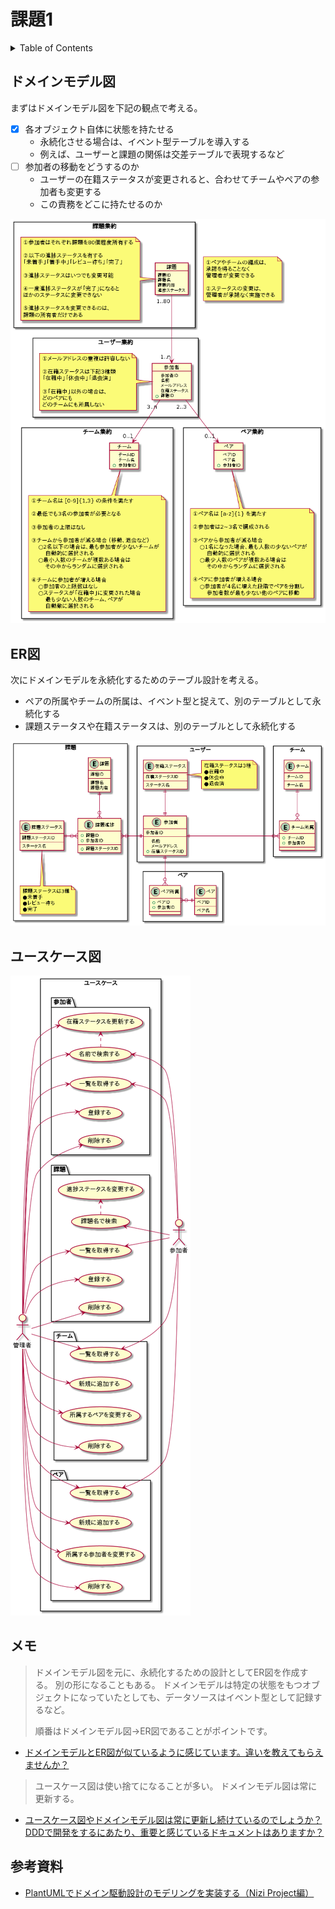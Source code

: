 # 課題1

<!-- START doctoc generated TOC please keep comment here to allow auto update -->
<!-- DON'T EDIT THIS SECTION, INSTEAD RE-RUN doctoc TO UPDATE -->
<details>
<summary>Table of Contents</summary>

- [モデル図](#%E3%83%A2%E3%83%87%E3%83%AB%E5%9B%B3)
- [参考資料](#%E5%8F%82%E8%80%83%E8%B3%87%E6%96%99)

</details>
<!-- END doctoc generated TOC please keep comment here to allow auto update -->

## ドメインモデル図

まずはドメインモデル図を下記の観点で考える。

- [x] 各オブジェクト自体に状態を持たせる
  - 永続化させる場合は、イベント型テーブルを導入する
  - 例えば、ユーザーと課題の関係は交差テーブルで表現するなど
- [ ] 参加者の移動をどうするのか
  - ユーザーの在籍ステータスが変更されると、合わせてチームやペアの参加者も変更する
  - この責務をどこに持たせるのか

![](../assets/domainModel.png)

## ER図

次にドメインモデルを永続化するためのテーブル設計を考える。

- ペアの所属やチームの所属は、イベント型と捉えて、別のテーブルとして永続化する
- 課題ステータスや在籍ステータスは、別のテーブルとして永続化する

![](../assets/ER.png)

## ユースケース図

![](../assets/UseCase.png)

## メモ

> ドメインモデル図を元に、永続化するための設計としてER図を作成する。
> 別の形になることもある。
> ドメインモデルは特定の状態をもつオブジェクトになっていたとしても、データソースはイベント型として記録するなど。
>
> 順番はドメインモデル図→ER図であることがポイントです。

- [ドメインモデルとER図が似ているように感じています。違いを教えてもらえませんか？](https://github.com/little-hands/ddd-q-and-a/issues/578)

> ユースケース図は使い捨てになることが多い。
> ドメインモデル図は常に更新する。

- [ユースケース図やドメインモデル図は常に更新し続けているのでしょうか？DDDで開発をするにあたり、重要と感じているドキュメントはありますか？](https://github.com/little-hands/ddd-q-and-a/issues/397)

## 参考資料

- [PlantUMLでドメイン駆動設計のモデリングを実装する（Nizi Project編）](https://tech.holmescloud.com/entry/2020/10/16/150605#%E3%83%89%E3%83%A1%E3%82%A4%E3%83%B3%E3%83%A2%E3%83%87%E3%83%AB%E5%9B%B3)

